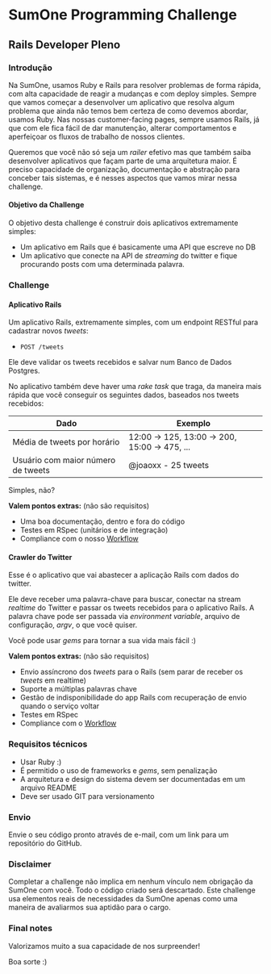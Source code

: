 # SumOne Programming Challenge
## Rails Developer Pleno

### Introdução

Na SumOne, usamos Ruby e Rails para resolver problemas de forma rápida,
com alta capacidade de reagir a mudanças e com deploy simples. Sempre que vamos
começar a desenvolver um aplicativo que resolva algum problema que ainda não
temos bem certeza de como devemos abordar, usamos Ruby.
Nas nossas customer-facing pages, sempre usamos Rails, já que com ele fica
fácil de dar manutenção, alterar comportamentos e aperfeiçoar os fluxos de
trabalho de nossos clientes.

Queremos que você não só seja um _railer_ efetivo mas que também saiba
desenvolver aplicativos que façam parte de uma arquitetura maior. É preciso
capacidade de organização, documentação e abstração para conceber tais
sistemas, e é nesses aspectos que vamos mirar nessa challenge.

#### Objetivo da Challenge

O objetivo desta challenge é construir dois aplicativos extremamente simples:

* Um aplicativo em Rails que é basicamente uma API que escreve no DB
* Um aplicativo que conecte na API de _streaming_ do twitter e fique procurando
  posts com uma determinada palavra.

### Challenge

#### Aplicativo Rails

Um aplicativo Rails, extremamente simples, com um endpoint RESTful para
cadastrar novos _tweets_:

* `POST /tweets`

Ele deve validar os tweets recebidos e salvar num Banco de Dados Postgres.

No aplicativo também deve haver uma _rake task_ que traga, da maneira mais
rápida que você conseguir os seguintes dados, baseados nos tweets recebidos:

| Dado | Exemplo |
| ---- | ------- |
| Média de tweets por horário | 12:00 -> 125, 13:00 -> 200, 15:00 -> 475, ... |
| Usuário com maior número de tweets | @joaoxx - 25 tweets |

Simples, não?

**Valem pontos extras:** (não são requisitos)

* Uma boa documentação, dentro e fora do código
* Testes em RSpec (unitários e de integração)
* Compliance com o nosso [Workflow](https://github.com/sumoners/workflow)

#### Crawler do Twitter

Esse é o aplicativo que vai abastecer a aplicação Rails com dados do twitter.

Ele deve receber uma palavra-chave para buscar, conectar na stream _realtime_
do Twitter e passar os tweets recebidos para o aplicativo Rails.
A palavra chave pode ser passada via _environment variable_, arquivo de
configuração, _argv_, o que você quiser.

Você pode usar _gems_ para tornar a sua vida mais fácil :)

**Valem pontos extras:** (não são requisitos)

* Envio assíncrono dos _tweets_ para o Rails (sem parar de receber os
  _tweets_ em realtime)
* Suporte a múltiplas palavras chave
* Gestão de indisponibilidade do app Rails com recuperação de envio
  quando o serviço voltar
* Testes em RSpec
* Compliance com o [Workflow](https://github.com/sumoners/workflow)

### Requisitos técnicos

* Usar Ruby :)
* É permitido o uso de frameworks e _gems_, sem penalização
* A arquitetura e design do sistema devem ser documentadas em um arquivo README
* Deve ser usado GIT para versionamento

### Envio

Envie o seu código pronto através de e-mail, com um link para um repositório
do GitHub.

### Disclaimer

Completar a challenge não implica em nenhum vínculo nem obrigação da SumOne
com você. Todo o código criado será descartado. Este challenge usa elementos
reais de necessidades da SumOne apenas como uma maneira de avaliarmos sua
aptidão para o cargo.

### Final notes

Valorizamos muito a sua capacidade de nos surpreender!

Boa sorte :)
